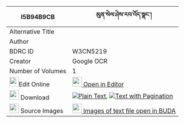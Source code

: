 |I5B94B9CB|མུན་སེལ་ཤེས་རབ་འོད་སྣང་། 
| --- | --- 
|Alternative Title |
|Author | 
|BDRC ID | W3CN5219
|Creator | Google OCR
|Number of Volumes| 1
|<img width="25" src="https://img.icons8.com/color/25/000000/edit-property.png">Edit Online| [<img width="25" src="https://avatars.githubusercontent.com/u/45091458?s=200&v=4"> Open in Editor](http://editor.openpecha.org/I5B94B9CB)
|<img width="25" src="https://img.icons8.com/fluent/48/000000/download-2.png"/>  Download | [![](https://img.icons8.com/color/20/000000/txt.png)Plain Text](https://github.com/Openpecha/I5B94B9CB/releases/download/v2/munsel_sherab_onang_plain_I5B94B9CB.zip), [![](https://img.icons8.com/color/20/000000/txt.png)Text with Pagination](https://github.com/Openpecha/I5B94B9CB/releases/download/v2/munsel_sherab_onang_pages_I5B94B9CB.zip)
|<img width="25" src="https://img.icons8.com/plasticine/100/000000/pictures-folder.png"/>  Source Images | [<img width="25" src="https://library.bdrc.io/icons/BUDA-small.svg"> Images of text file open in BUDA](https://library.bdrc.io/show/bdr:W3CN5219)